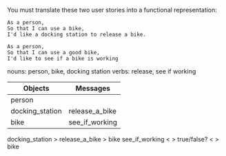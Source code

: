 You must translate these two user stories into a functional representation:

```
As a person,
So that I can use a bike,
I'd like a docking station to release a bike.

As a person,
So that I can use a good bike,
I'd like to see if a bike is working
```

nouns: person, bike, docking station
verbs: release, see if working


Objects  | Messages
------------- | -------------
person  |  
docking_station  | release_a_bike
bike  | see_if_working

docking_station > release_a_bike > bike
see_if_working < > true/false? < > bike
